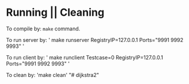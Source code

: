 # Running || Cleaning

To compile by: `make` command.

To run server by: ' make runserver RegistryIP=127.0.0.1 Ports="9991 9992 9993" '

To run client by: ' make runclient Testcase=0 RegistryIP=127.0.0.1 Ports="9991 9992 9993" '

To clean by: 'make clean'
"# dijkstra2" 
